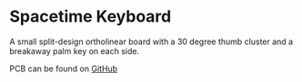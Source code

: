 # Spacetime Keyboard

A small split-design ortholinear board with a 30 degree thumb cluster and
a breakaway palm key on each side.

PCB can be found on [GitHub](https://github.com/kyleterry/spacetime-keyboard)
